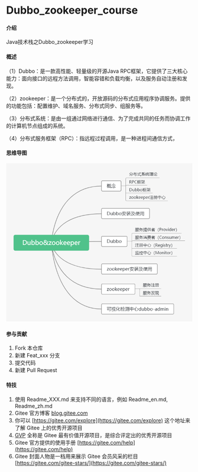 # Dubbo_zookeeper_course

#### 介绍

Java技术栈之Dubbo_zookeeper学习

#### 概述

（1）Dubbo：是一款高性能、轻量级的开源Java RPC框架，它提供了三大核心能力：面向接口的远程方法调用，智能容错和负载均衡，以及服务自动注册和发现。

（2）zookeeper：是一个分布式的，开放源码的分布式应用程序协调服务。提供的功能包括：配置维护、域名服务、分布式同步、组服务等。

（3）分布式系统：是由一组通过网络进行通信、为了完成共同的任务而协调工作的计算机节点组成的系统。

（4）分布式服务框架（RPC）：指远程过程调用，是一种进程间通信方式，

#### 思维导图

![image](https://github.com/CONTINUE12/Dubbo_zookeeper_course/blob/master/18.png)

#### 参与贡献

1.  Fork 本仓库
2.  新建 Feat_xxx 分支
3.  提交代码
4.  新建 Pull Request

#### 特技

1.  使用 Readme\_XXX.md 来支持不同的语言，例如 Readme\_en.md, Readme\_zh.md
2.  Gitee 官方博客 [blog.gitee.com](https://blog.gitee.com)
3.  你可以 [https://gitee.com/explore](https://gitee.com/explore) 这个地址来了解 Gitee 上的优秀开源项目
4.  [GVP](https://gitee.com/gvp) 全称是 Gitee 最有价值开源项目，是综合评定出的优秀开源项目
5.  Gitee 官方提供的使用手册 [https://gitee.com/help](https://gitee.com/help)
6.  Gitee 封面人物是一档用来展示 Gitee 会员风采的栏目 [https://gitee.com/gitee-stars/](https://gitee.com/gitee-stars/)
